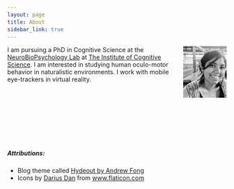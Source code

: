 ```yaml
---
layout: page
title: About
sidebar_link: true
---
```


<img align="right" src="./assets/public_images/me.jpg" width="100" alt="placeholder">

I am pursuing a PhD in Cognitive Science at the [NeuroBioPsychology Lab](https://www.ikw.uni-osnabrueck.de/en/research_groups/neurobiopsychology.html) at [The Institute of Cognitive Science](https://www.ikw.uni-osnabrueck.de/en/home.html). I am interested in studying human oculo-motor behavior in naturalistic environments. I work with mobile eye-trackers in virtual reality.


<br/>
<br/>
<br/>
<br/>
<br/>
<br/>
<br/>

##### Attributions:
- Blog theme called <a href="https://github.com/fongandrew/hydeout">Hydeout by Andrew Fong</a>
- Icons by <a href="https://www.flaticon.com/authors/darius-dan" title="Darius Dan">Darius Dan</a> from <a href="https://www.flaticon.com/" title="Flaticon">www.flaticon.com</a>
